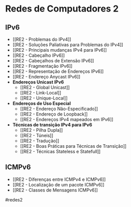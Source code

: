 # Redes de Computadores 2

## IPv6

- [[RE2 - Problemas do IPv4]]
- [[RE2 - Soluções Paliativas para Problemas do IPv4]]
- [[RE2 - Principais mudanças IPv4 para IPv6]]
- [[RE2 - Cabeçalho IPv6]]
- [[RE2 - Cabeçalhos de Extensão IPv6]]
- [[RE2 - Fragmentação IPv6]]
- [[RE2 - Representação de Endereços IPv6]]
- [[RE2 - Endereço Anycast IPv6]]
- **Endereços Unicast IPv6**
	- [[RE2 - Global Unicast]]
	- [[RE2 - Link-Local]]
	- [[RE2 - Unique-Local]]
- **Endereços de Uso Especial**
	- [[RE2 - Endereço Não-Especificado]]
	- [[RE2 - Endereço de Loopback]]
	- [[RE2 - Endereços IPv4 mapeados em IPv6]]
- **Técnicas de transição IPv4 para IPv6**
	- [[RE2 - Pilha Dupla]]
	- [[RE2 - Túneis]]
	- [[RE2 - Tradução]]
	- [[RE2 - Boas Práticas para Técnicas de Transição]]
	- [[RE2 - Técnicas Stateless e Statefull]]

## ICMPv6

- [[RE2 - Diferenças entre ICMPv4 e ICMPv6]]
- [[RE2 - Localização de um pacote ICMPv6]]
- [[RE2 - Classes de Mensagens ICMPv6]]

#redes2